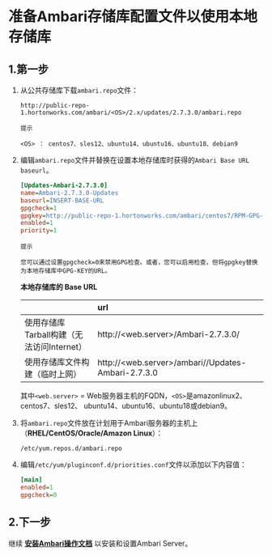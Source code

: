 准备Ambari存储库配置文件以使用本地存储库
================================================================================
## 1.第一步
1. 从公共存储库下载`ambari.repo`文件：
    ```
    http://public-repo-1.hortonworks.com/ambari/<OS>/2.x/updates/2.7.3.0/ambari.repo
    ```
    ```
    提示

    <OS> ： centos7、sles12、ubuntu14、ubuntu16、ubuntu18、debian9
    ```
2. 编辑`ambari.repo`文件并替换在设置本地存储库时获得的`Ambari Base URL baseurl`。
    ```ini
    [Updates-Ambari-2.7.3.0]
    name=Ambari-2.7.3.0-Updates
    baseurl=INSERT-BASE-URL
    gpgcheck=1
    gpgkey=http://public-repo-1.hortonworks.com/ambari/centos7/RPM-GPG-KEY/RPM-GPG-KEY-Jenkins
    enabled=1
    priority=1
    ```
    ```
    提示

    您可以通过设置gpgcheck=0来禁用GPG检查。或者，您可以启用检查，但将gpgkey替换为本地存储库中GPG-KEY的URL。
    ```

    **本地存储库的 Base URL**

    |  | url |
    | :------------- | :------------- |
    | 使用存储库Tarball构建（无法访问Internet）| http://<web.server>/Ambari-2.7.3.0/<OS> |
    | 使用存储库文件构建（临时上网）| http://<web.server>/ambari/<OS>/Updates-Ambari-2.7.3.0 |

    其中`<web.server>` = Web服务器主机的FQDN，`<OS>`是amazonlinux2、centos7、sles12、
    ubuntu14、ubuntu16、ubuntu18或debian9。
3. 将`ambari.repo`文件放在计划用于Ambari服务器的主机上（**RHEL/CentOS/Oracle/Amazon Linux**）：
    ```
    /etc/yum.repos.d/ambari.repo
    ```
4. 编辑`/etc/yum/pluginconf.d/priorities.conf`文件以添加以下内容值：
    ```ini
    [main]
    enabled=1
    gpgcheck=0
    ```

## 2.下一步
继续 **[安装Ambari操作文档](https://docs.hortonworks.com/HDPDocuments/Ambari-2.7.3.0/bk_ambari-installation/content/ch_Installing_Ambari.html)** 以安装和设置Ambari Server。
